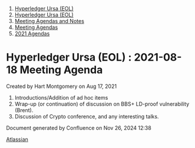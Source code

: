 1. [Hyperledger Ursa (EOL)](index.html)
2. [Hyperledger Ursa (EOL)](19595269.html)
3. [Meeting Agendas and Notes](Meeting-Agendas-and-Notes_19603313.html)
4. [Meeting Agendas](Meeting-Agendas_19603319.html)
5. [2021 Agendas](2021-Agendas_19612025.html)

# Hyperledger Ursa (EOL) : 2021-08-18 Meeting Agenda

Created by Hart Montgomery on Aug 17, 2021

1. Introductions/Addition of ad hoc items
2. Wrap-up (or continuation) of discussion on BBS+ LD-proof vulnerability (Brent).
3. Discussion of Crypto conference, and any interesting talks.

Document generated by Confluence on Nov 26, 2024 12:38

[Atlassian](http://www.atlassian.com/)
